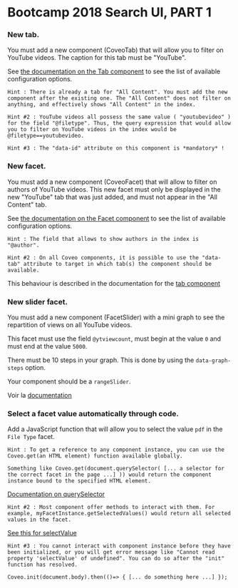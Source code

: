 # Bootcamp 2018 Search UI, PART 1

### New tab.

You must add a new component (CoveoTab) that will allow you to filter on YouTube videos. The caption for this tab must be "YouTube".

See [the documentation on the Tab component](https://coveo.github.io/search-ui/components/tab.html#options.expression) to see the list of available configuration options.

    Hint : There is already a tab for "All Content". You must add the new component after the existing one. The "All Content" does not filter on anything, and effectively shows "All Content" in the index.

    Hint #2 : YouTube videos all possess the same value ( "youtubevideo" ) for the field "@filetype". Thus, the query expression that would allow you to filter on YouTube videos in the index would be @filetype==youtubevideo.
    
    Hint #3 : The "data-id" attribute on this component is *mandatory* !

### New facet.

You must add a new component (CoveoFacet) that will allow to filter on authors of YouTube videos. This new facet must only be displayed in the new "YouTube" tab that was just added, and must not appear in the "All Content" tab.

See [the documentation on the Facet component](https://coveo.github.io/search-ui/components/facet.html) to see the list of available configuration options.

    Hint : The field that allows to show authors in the index is "@author".
    
    Hint #2 : On all Coveo components, it is possible to use the "data-tab" attribute to target in which tab(s) the component should be available.

This behaviour is described in the documentation for the [tab component](https://coveo.github.io/search-ui/components/tab.html)
        
### New slider facet.

You must add a new component (FacetSlider) with a mini graph to see the repartition of views on all YouTube videos. 

This facet must use the field `@ytviewcount`, must begin at the value `0` and must end at the value `5000`.

There must be 10 steps in your graph. This is done by using the `data-graph-steps` option.

Your component should be a `rangeSlider`.

Voir la [documentation](https://coveo.github.io/search-ui/components/facetslider.html)
    
### Select a facet value automatically through code.

Add a JavaScript function that will allow you to select the value `pdf` in the `File Type` facet.

    Hint : To get a reference to any component instance, you can use the Coveo.get(an HTML element) function available globally. 
    
    Something like Coveo.get(document.querySelector( [... a selector for the correct facet in the page ...] )) would return the component instance bound to the specified HTML element.

[Documentation on querySelector](https://developer.mozilla.org/en-US/docs/Web/API/Document/querySelector)

    Hint #2 : Most component offer methods to interact with them. For example, myFacetInstance.getSelectedValues() would return all selected values in the facet.

[See this for selectValue](https://coveo.github.io/search-ui/components/facet.html#selectvalue)

    Hint #3 : You cannot interact with component instance before they have been initialized, or you will get error message like "Cannot read property 'selectValue' of undefined". You can do so after the "init" function has resolved. 
    
    Coveo.init(document.body).then(()=> { [... do something here ...] });